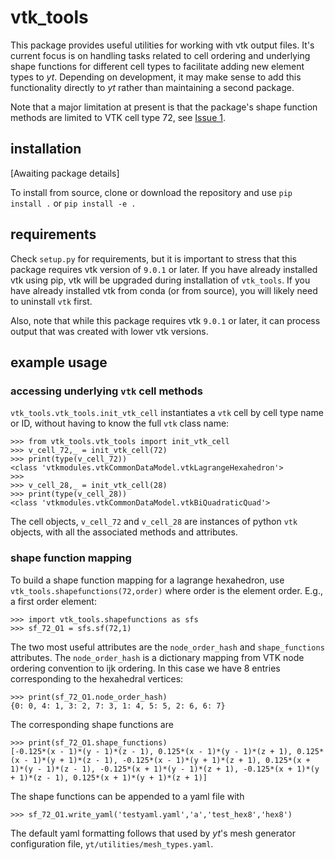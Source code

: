# vtk_tools 

This package provides useful utilities for working with vtk output files. It's current focus is on handling tasks related to cell ordering and underlying shape functions for different cell types to facilitate adding new element types to *yt*. Depending on development, it may make sense to add this functionality directly to *yt* rather than maintaining a second package.

Note that a major limitation at present is that the package's shape function methods are limited to VTK cell type 72, see [Issue 1](https://github.com/data-exp-lab/vtk_tools/issues/1). 

## installation 

[Awaiting package details]

To install from source, clone or download the repository and use  `pip install .` or `pip install -e .`

## requirements 

Check `setup.py` for requirements, but it is important to stress that this package requires vtk version of `9.0.1` or later. If you have already installed vtk using pip, vtk will be upgraded during installation of `vtk_tools`. If you have already installed vtk from conda (or from source), you will likely need to uninstall `vtk` first. 

Also, note that while this package requires vtk `9.0.1` or later, it can process output that was created with lower vtk versions.

## example usage

### accessing underlying `vtk` cell methods

`vtk_tools.vtk_tools.init_vtk_cell` instantiates a `vtk` cell by cell type name or ID, without having to know the full `vtk` class name: 

```
>>> from vtk_tools.vtk_tools import init_vtk_cell
>>> v_cell_72,_ = init_vtk_cell(72)
>>> print(type(v_cell_72))
<class 'vtkmodules.vtkCommonDataModel.vtkLagrangeHexahedron'>
>>> 
>>> v_cell_28,_ = init_vtk_cell(28)
>>> print(type(v_cell_28))
<class 'vtkmodules.vtkCommonDataModel.vtkBiQuadraticQuad'>
```
The cell objects, `v_cell_72` and `v_cell_28` are instances of python `vtk` objects, with all the associated methods and attributes. 

### shape function mapping 

To build a shape function mapping for a lagrange hexahedron, use  `vtk_tools.shapefunctions(72,order)` where order is the element order. E.g., a first order element: 

```
>>> import vtk_tools.shapefunctions as sfs
>>> sf_72_O1 = sfs.sf(72,1)
```
The two most useful attributes are the `node_order_hash` and `shape_functions` attributes. The `node_order_hash` is a dictionary mapping from VTK node ordering convention to ijk ordering. In this case we have 8 entries corresponding to the hexahedral vertices:

```
>>> print(sf_72_O1.node_order_hash)
{0: 0, 4: 1, 3: 2, 7: 3, 1: 4, 5: 5, 2: 6, 6: 7}
```

The corresponding shape functions are 

```
>>> print(sf_72_O1.shape_functions)
[-0.125*(x - 1)*(y - 1)*(z - 1), 0.125*(x - 1)*(y - 1)*(z + 1), 0.125*(x - 1)*(y + 1)*(z - 1), -0.125*(x - 1)*(y + 1)*(z + 1), 0.125*(x + 1)*(y - 1)*(z - 1), -0.125*(x + 1)*(y - 1)*(z + 1), -0.125*(x + 1)*(y + 1)*(z - 1), 0.125*(x + 1)*(y + 1)*(z + 1)]
```
The shape functions can be appended to a yaml file with

```
>>> sf_72_O1.write_yaml('testyaml.yaml','a','test_hex8','hex8')
```

The default yaml formatting follows that used by *yt*'s mesh generator configuration file, `yt/utilities/mesh_types.yaml`.
